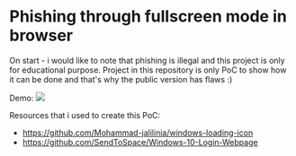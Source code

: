  
# Phishing through fullscreen mode in browser

On start - i would like to note that phishing is illegal and this project is only for educational purpose.
Project in this repository is only PoC to show how it can be done and that's why the public version has flaws :)

Demo:
![](PhishingDemo.gif)


Resources that i used to create this PoC:
- https://github.com/Mohammad-jalilinia/windows-loading-icon
- https://github.com/SendToSpace/Windows-10-Login-Webpage